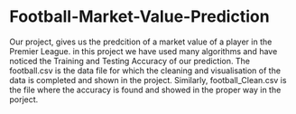 # Football-Market-Value-Prediction

Our project, gives us the predcition of a market value of a player in the Premier League. in this project we have used many algorithms and have noticed the Training and Testing Accuracy of our prediction. 
The football.csv is the data file for which the cleaning and visualisation of the data is completed and shown in the project.
Similarly, football_Clean.csv is the file where the accuracy is found and showed in the proper way in the porject. 

